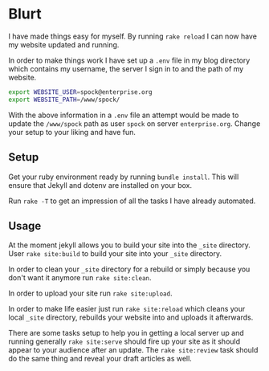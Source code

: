# Blurt

[emojifyjs]: https://www.npmjs.com/package/emojify.js

I have made things easy for myself. By running `rake reload` I can now have
my website updated and running.

In order to make things work I have set up a `.env` file in my blog
directory which contains my username, the server I sign in to and the path
of my website.

```bash
export WEBSITE_USER=spock@enterprise.org
export WEBSITE_PATH=/www/spock/
```

With the above information in a `.env` file an attempt would be made to
update the `/www/spock` path as user `spock` on server
`enterprise.org`. Change your setup to your liking and have fun.

## Setup
Get your ruby environment ready by running `bundle install`. This will
ensure that Jekyll and dotenv are installed on your box.

Run `rake -T` to get an impression of all the tasks I have already
automated.

## Usage
At the moment jekyll allows you to build your site into the `_site`
directory. User `rake site:build` to build your site into your `_site`
directory.

In order to clean your `_site` directory for a rebuild or simply because
you don't want it anymore run `rake site:clean`.

In order to upload your site run `rake site:upload`.

In order to make life easier just run `rake site:reload` which cleans your
local `_site` directory, rebuilds your website into and uploads it
afterwards.

There are some tasks setup to help you in getting a local server up and running
generally `rake site:serve` should fire up your site as it should appear
to your audience after an update. The `rake site:review` task should do
the same thing and reveal your draft articles as well.
